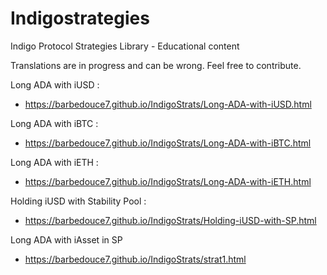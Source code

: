 # Indigostrategies
Indigo Protocol Strategies Library - Educational content

Translations are in progress and can be wrong.
Feel free to contribute.


Long ADA with iUSD :
- https://barbedouce7.github.io/IndigoStrats/Long-ADA-with-iUSD.html

Long ADA with iBTC :
- https://barbedouce7.github.io/IndigoStrats/Long-ADA-with-iBTC.html

Long ADA with iETH :
- https://barbedouce7.github.io/IndigoStrats/Long-ADA-with-iETH.html

Holding iUSD with Stability Pool :
- https://barbedouce7.github.io/IndigoStrats/Holding-iUSD-with-SP.html

Long ADA with iAsset in SP
- https://barbedouce7.github.io/IndigoStrats/strat1.html
